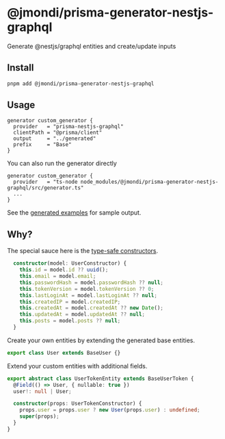 # @jmondi/prisma-generator-nestjs-graphql

Generate @nestjs/graphql entities and create/update inputs

## Install

```bash
pnpm add @jmondi/prisma-generator-nestjs-graphql
```

## Usage

```prisma
generator custom_generator {
  provider   = "prisma-nestjs-graphql"
  clientPath = "@prisma/client"
  output     = "../generated"
  prefix     = "Base"
}
```

You can also run the generator directly

```prisma
generator custom_generator {
  provider   = "ts-node node_modules/@jmondi/prisma-generator-nestjs-graphql/src/generator.ts"
  ...
}
```

See the [generated examples](example/generated) for sample output.

## Why?

The special sauce here is the [type-safe constructors](https://github.com/jasonraimondi/prisma-generator-nestjs-graphql/blob/main/example/generated/User.model.ts).

```typescript
  constructor(model: UserConstructor) {
    this.id = model.id ?? uuid();
    this.email = model.email;
    this.passwordHash = model.passwordHash ?? null;
    this.tokenVersion = model.tokenVersion ?? 0;
    this.lastLoginAt = model.lastLoginAt ?? null;
    this.createdIP = model.createdIP;
    this.createdAt = model.createdAt ?? new Date();
    this.updatedAt = model.updatedAt ?? null;
    this.posts = model.posts ?? null;
  }
```

Create your own entities by extending the generated base entities.

```typescript
export class User extends BaseUser {}
```

Extend your custom entities with additional fields.

```typescript
export abstract class UserTokenEntity extends BaseUserToken {
  @Field(() => User, { nullable: true })
  user!: null | User;

  constructor(props: UserTokenConstructor) {
    props.user = props.user ? new User(props.user) : undefined;
    super(props);
  }
}
```
